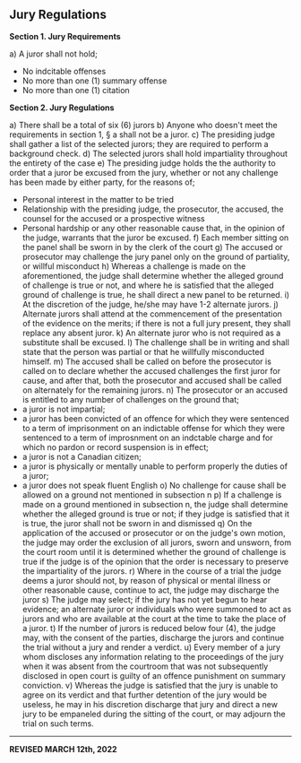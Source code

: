 ## Jury Regulations

**Section 1. Jury Requirements**

a) A juror shall not hold;
   - No indcitable offenses
   - No more than one (1) summary offense
   - No more than one (1) citation

**Section 2. Jury Regulations**

a) There shall be a total of six (6) jurors
b) Anyone who doesn't meet the requirements in section 1, § a shall not be a juror.
c) The presiding judge shall gather a list of the selected jurors; they are required to perform a background check.
d) The selected jurors shall hold impartiality throughout the entirety of the case
e) The presiding judge holds the the authority to order that a juror be excused from the jury, whether or not any challenge has been made by either party, for the reasons of;
   - Personal interest in the matter to be tried
   - Relationship with the presiding judge, the prosecutor, the accused, the counsel for the accused or a prospective witness
   - Personal hardship or any other reasonable cause that, in the opinion of the judge, warrants that the juror be excused.
f) Each member sitting on the panel shall be sworn in by the clerk of the court
g) The accused or prosecutor may challenge the jury panel only on the ground of partiality, or willful misconduct
h) Whereas a challenge is made on the aforementioned, the judge shall determine whether the alleged ground of challenge is true or not, and where he is satisfied that the alleged ground of challenge is true, he shall direct a new panel to be returned.
i) At the discretion of the judge, he/she may have 1-2 alternate jurors.
j) Alternate jurors shall attend at the commencement of the presentation of the evidence on the merits; if there is not a full jury present, they shall replace any absent juror.
k) An alternate juror who is not required as a substitute shall be excused.
l) The challenge shall be in writing and shall state that the person was partial or that he willfully misconducted himself.
m) The accused shall be called on before the prosecutor is called on to declare whether the accused challenges the first juror for cause, and after that, both the prosecutor and accused shall be called on alternately for the remaining jurors.
n) The prosecutor or an accused is entitled to any number of challenges on the ground that;
   - a juror is not impartial;
   - a juror has been convicted of an offence for which they were sentenced to a term of imprisonment on an indictable offense for which they were sentenced to a term of improsnment on an indctable charge and for which no pardon or record suspension is in effect;
   - a juror is not a Canadian citizen;
   - a juror is physically or mentally unable to perform properly the duties of a juror;
   - a juror does not speak fluent English
o) No challenge for cause shall be allowed on a ground not mentioned in subsection n
p) If a challenge is made on a ground mentioned in subsection n, the judge shall determine whether the alleged ground is true or not; if they judge is satisfied that it is true, the juror shall not be sworn in and dismissed
q) On the application of the accused or prosecutor or on the judge's own motion, the judge may order the exclusion of all jurors, sworn and unsworn, from the court room until it is determined whether the ground of challenge is true if the judge is of the opinion that the order is necessary to preserve the impartiality of the jurors.
r) Where in the course of a trial the judge deems a juror should not, by reason of physical or mental illness or other reasonable cause, continue to act, the judge may discharge the juror
s) The judge may select; if the jury has not yet begun to hear evidence; an alternate juror or individuals who were summoned to act as jurors and who are available at the court at the time to take the place of a juror.
t) If the number of jurors is reduced below four (4), the judge may, with the consent of the parties, discharge the jurors and continue the trial without a jury and render a verdict.
u) Every member of a jury whom discloses any information relating to the proceedings of the jury when it was absent from the courtroom that was not subsequently disclosed in open court is guilty of an offence punishment on summary conviction.
v) Whereas the judge is satisfied that the jury is unable to agree on its verdict and that further detention of the jury would be useless, he may in his discretion discharge that jury and direct a new jury to be empaneled during the sitting of the court, or may adjourn the trial on such terms.

---

**REVISED MARCH 12th, 2022**
